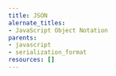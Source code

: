 ```yaml
---
title: JSON
alernate_titles:
- JavaScript Object Notation
parents:
- javascript
- serialization_format
resources: []
---
```



